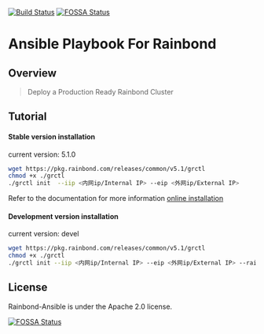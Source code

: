 [![Build Status](https://travis-ci.org/goodrain/rainbond-ansible.svg?branch=devel)](https://travis-ci.org/goodrain/rainbond-ansible)
[![FOSSA Status](https://app.fossa.io/api/projects/git%2Bgithub.com%2Fgoodrain%2Frainbond-ansible.svg?type=shield)](https://app.fossa.io/projects/git%2Bgithub.com%2Fgoodrain%2Frainbond-ansible?ref=badge_shield)

# Ansible Playbook For Rainbond

## Overview

> Deploy a Production Ready Rainbond Cluster

## Tutorial

#### Stable version installation

current version: 5.1.0

```bash
wget https://pkg.rainbond.com/releases/common/v5.1/grctl
chmod +x ./grctl
./grctl init  --iip <内网ip/Internal IP> --eip <外网ip/External IP>
```

Refer to the documentation for more information [online installation](https://www.rainbond.com/docs/user-operations/op-guide/recommendation/)


#### Development version installation

current version: devel

```bash
wget https://pkg.rainbond.com/releases/common/v5.1/grctl
chmod +x ./grctl
./grctl init --iip <内网ip/Internal IP> --eip <外网ip/External IP> --rainbond-version devel
```

## License

Rainbond-Ansible is under the Apache 2.0 license.



[![FOSSA Status](https://app.fossa.io/api/projects/git%2Bgithub.com%2Fgoodrain%2Frainbond-ansible.svg?type=large)](https://app.fossa.io/projects/git%2Bgithub.com%2Fgoodrain%2Frainbond-ansible?ref=badge_large)